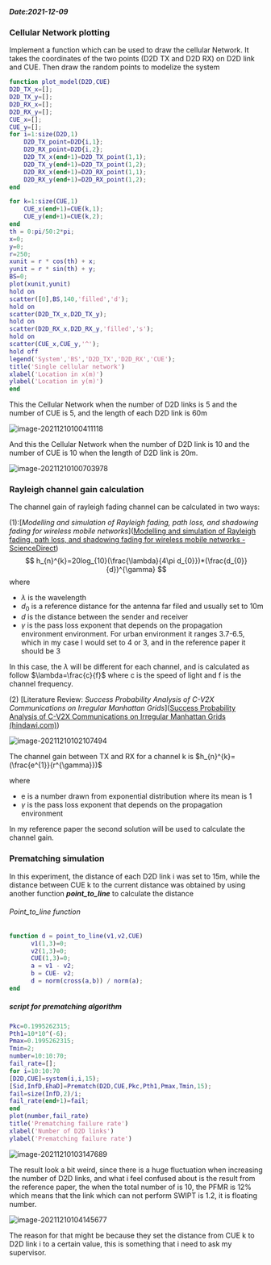 ***Date:2021-12-09***

### Cellular Network plotting

Implement a function which can be used to draw the cellular Network. It takes the coordinates of the two points (D2D TX and D2D RX) on D2D link and CUE. Then draw the random points to modelize the system

```matlab
function plot_model(D2D,CUE)
D2D_TX_x=[];
D2D_TX_y=[];
D2D_RX_x=[];
D2D_RX_y=[];
CUE_x=[];
CUE_y=[];
for i=1:size(D2D,1)
    D2D_TX_point=D2D{i,1};
    D2D_RX_point=D2D{i,2};
    D2D_TX_x(end+1)=D2D_TX_point(1,1);
    D2D_TX_y(end+1)=D2D_TX_point(1,2);
    D2D_RX_x(end+1)=D2D_RX_point(1,1);
    D2D_RX_y(end+1)=D2D_RX_point(1,2);
end

for k=1:size(CUE,1)
    CUE_x(end+1)=CUE(k,1);
    CUE_y(end+1)=CUE(k,2);
end
th = 0:pi/50:2*pi;
x=0;
y=0;
r=250;
xunit = r * cos(th) + x;
yunit = r * sin(th) + y;
BS=0;
plot(xunit,yunit)
hold on
scatter([0],BS,140,'filled','d');
hold on
scatter(D2D_TX_x,D2D_TX_y);
hold on
scatter(D2D_RX_x,D2D_RX_y,'filled','s');
hold on
scatter(CUE_x,CUE_y,'^');
hold off
legend('System','BS','D2D_TX','D2D_RX','CUE');
title('Single cellular network')
xlabel('Location in x(m)')
ylabel('Location in y(m)')
end
```

This the Cellular Network when the number of  D2D links is 5 and the number of CUE is 5, and the length of each D2D link is 60m

![image-20211210100411118](C:\Users\elc20yl\AppData\Roaming\Typora\typora-user-images\image-20211210100411118.png)

And this the Cellular Network when the number of D2D link is 10 and the number of CUE is 10 when the length of D2D link is 20m.

![image-20211210100703978](C:\Users\elc20yl\AppData\Roaming\Typora\typora-user-images\image-20211210100703978.png)

### Rayleigh channel gain calculation

The channel gain of rayleigh fading channel can be calculated in two ways:

(1):[*Modelling and simulation of Rayleigh fading, path loss, and shadowing fading for wireless mobile networks*]([Modelling and simulation of Rayleigh fading, path loss, and shadowing fading for wireless mobile networks - ScienceDirect](https://www.sciencedirect.com/science/article/pii/S1569190X10002017))
$$
h_{n}^{k}=20log_{10}(\frac{\lambda}{4\pi d_{0}})*(\frac{d_{0}}{d})^{\gamma}
$$
where

- $\lambda$ is the wavelength
- $d_{0}$ is a reference distance for the antenna far filed and usually set to 10m
- $d$ is the distance between the sender and receiver
- $\gamma$ is the pass loss exponent that depends on the propagation environment environment. For urban environment it ranges 3.7-6.5, which in my case I would set to 4 or 3, and in the reference paper it should be 3



In this case, the $\lambda$ will be different for each channel, and is calculated as follow $\lambda=\frac{c}{f}$ where c is the speed of light and f is the channel frequency.



(2) [Literature Review: *Success Probability Analysis of C-V2X Communications on Irregular Manhattan Grids*]([Success Probability Analysis of C-V2X Communications on Irregular Manhattan Grids (hindawi.com)](https://www.hindawi.com/journals/wcmc/2020/2746038/))

![image-20211210102107494](C:\Users\elc20yl\AppData\Roaming\Typora\typora-user-images\image-20211210102107494.png)

The channel gain between TX and RX for a channel k is $h_{n}^{k}=(\frac{e^{1}}{r^{\gamma}})$

where

- e is a number drawn from exponential distribution where its mean is 1
- $\gamma$ is the pass loss exponent that depends on the propagation environment



In my reference paper the second solution will be used to calculate the channel gain.



### Prematching simulation

In this experiment, the distance of each D2D link i was set to 15m, while the distance between CUE k to the current distance was obtained by using another function ***point_to_line***  to calculate the distance 



###### Point_to_line function

```matlab
function d = point_to_line(v1,v2,CUE)
      v1(1,3)=0;
      v2(1,3)=0;
      CUE(1,3)=0;
      a = v1 - v2;
      b = CUE- v2;
      d = norm(cross(a,b)) / norm(a);
end
```



##### script for prematching algorithm

```matlab
Pkc=0.1995262315;
Pth1=10*10^(-6);
Pmax=0.1995262315;
Tmin=2;
number=10:10:70;
fail_rate=[];
for i=10:10:70
[D2D,CUE]=system(i,i,15);
[Sid,InfD,EhaD]=Prematch(D2D,CUE,Pkc,Pth1,Pmax,Tmin,15);
fail=size(InfD,2)/i;
fail_rate(end+1)=fail;
end
plot(number,fail_rate)
title('Prematching failure rate')
xlabel('Number of D2D links')
ylabel('Prematching failure rate')
```

![image-20211210103147689](C:\Users\elc20yl\AppData\Roaming\Typora\typora-user-images\image-20211210103147689.png)



The result look a bit weird, since there is a huge fluctuation when increasing the number of D2D links, and what i feel confused about is the result from the reference paper, the when the total number of is 10, the  PFMR is 12% which means that the link which can not perform SWIPT is 1.2, it is floating number.

![image-20211210104145677](C:\Users\elc20yl\AppData\Roaming\Typora\typora-user-images\image-20211210104145677.png)



The reason for that might be because they set the distance from CUE k to D2D link i to a certain value, this is something that i need to ask my supervisor.